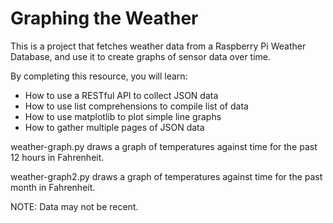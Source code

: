 # Graphing the Weather

This is a project that fetches weather data from a Raspberry Pi Weather Database, and use it to create graphs of sensor data over time.

By completing this resource, you will learn:

* How to use a RESTful API to collect JSON data
* How to use list comprehensions to compile list of data
* How to use matplotlib to plot simple line graphs
* How to gather multiple pages of JSON data

weather-graph.py
	draws a graph of temperatures against time for the past 12 hours in Fahrenheit.

weather-graph2.py
	draws a graph of temperatures against time for the past month in Fahrenheit.

NOTE: Data may not be recent. 
